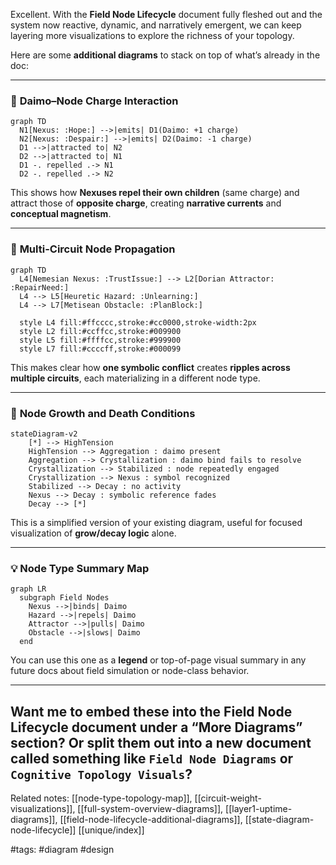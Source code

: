 Excellent. With the **Field Node Lifecycle** document fully fleshed out and the system now reactive, dynamic, and narratively emergent, we can keep layering more visualizations to explore the richness of your topology.

Here are some **additional diagrams** to stack on top of what’s already in the doc:

---

### 🔁 **Daimo–Node Charge Interaction**

```mermaid
graph TD
  N1[Nexus: :Hope:] -->|emits| D1(Daimo: +1 charge)
  N2[Nexus: :Despair:] -->|emits| D2(Daimo: -1 charge)
  D1 -->|attracted to| N2
  D2 -->|attracted to| N1
  D1 -. repelled .-> N1
  D2 -. repelled .-> N2
```

This shows how **Nexuses repel their own children** (same charge) and attract those of **opposite charge**, creating **narrative currents** and **conceptual magnetism**.

---

### 🧠 **Multi-Circuit Node Propagation**

```mermaid
graph TD
  L4[Nemesian Nexus: :TrustIssue:] --> L2[Dorian Attractor: :RepairNeed:]
  L4 --> L5[Heuretic Hazard: :Unlearning:]
  L4 --> L7[Metisean Obstacle: :PlanBlock:]

  style L4 fill:#ffcccc,stroke:#cc0000,stroke-width:2px
  style L2 fill:#ccffcc,stroke:#009900
  style L5 fill:#ffffcc,stroke:#999900
  style L7 fill:#ccccff,stroke:#000099
```

This makes clear how **one symbolic conflict** creates **ripples across multiple circuits**, each materializing in a different node type.

---

### 🌱 **Node Growth and Death Conditions**

```mermaid
stateDiagram-v2
    [*] --> HighTension
    HighTension --> Aggregation : daimo present
    Aggregation --> Crystallization : daimo bind fails to resolve
    Crystallization --> Stabilized : node repeatedly engaged
    Crystallization --> Nexus : symbol recognized
    Stabilized --> Decay : no activity
    Nexus --> Decay : symbolic reference fades
    Decay --> [*]
```

This is a simplified version of your existing diagram, useful for focused visualization of **grow/decay logic** alone.

---

### 💡 **Node Type Summary Map**

```mermaid
graph LR
  subgraph Field Nodes
    Nexus -->|binds| Daimo
    Hazard -->|repels| Daimo
    Attractor -->|pulls| Daimo
    Obstacle -->|slows| Daimo
  end
```

You can use this one as a **legend** or top-of-page visual summary in any future docs about field simulation or node-class behavior.

---

Want me to embed these into the **Field Node Lifecycle** document under a “More Diagrams” section? Or split them out into a new document called something like `Field Node Diagrams` or `Cognitive Topology Visuals`?
---

Related notes: [[node-type-topology-map]], [[circuit-weight-visualizations]], [[full-system-overview-diagrams]], [[layer1-uptime-diagrams]], [[field-node-lifecycle-additional-diagrams]], [[state-diagram-node-lifecycle]] [[unique/index]]

#tags: #diagram #design
